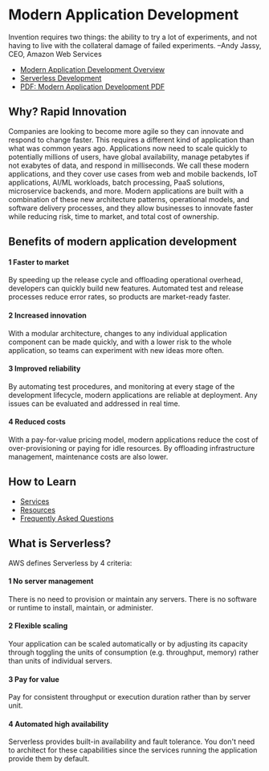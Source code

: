 # Modern Application Development

Invention requires two things: the ability to try a lot of experiments, and not having to live with the collateral damage of failed experiments.
–Andy Jassy, CEO, Amazon Web Services

- [Modern Application Development Overview](https://aws.amazon.com/modern-apps/)
- [Serverless Development](https://aws.amazon.com/serverless/)
- [PDF: Modern Application Development PDF](ModernApplicationDevelopment.pdf)

## Why? Rapid Innovation
Companies are looking to become more agile so they can innovate and respond to change faster. This requires a different kind of application than what was common years ago. Applications now need to scale quickly to potentially millions of users, have global availability, manage petabytes if not exabytes of data, and respond in milliseconds. We call these modern applications, and they cover use cases from web and mobile backends, IoT applications, AI/ML workloads, batch processing, PaaS solutions, microservice backends, and more. Modern applications are built with a combination of these new architecture patterns, operational models, and software delivery processes, and they allow businesses to innovate faster while reducing risk, time to market, and total cost of ownership.

## Benefits of modern application development
#### 1 Faster to market
By speeding up the release cycle and offloading operational overhead, developers can quickly build new features. Automated test and release processes reduce error rates, so products are market-ready faster.

#### 2 Increased innovation
With a modular architecture, changes to any individual application component can be made quickly, and with a lower risk to the whole application, so teams can experiment with new ideas more often.

#### 3 Improved reliability
By automating test procedures, and monitoring at every stage of the development lifecycle, modern applications are reliable at deployment. Any issues can be evaluated and addressed in real time.

#### 4 Reduced costs
With a pay-for-value pricing model, modern applications reduce the cost of over-provisioning or paying for idle resources. By offloading infrastructure management, maintenance costs are also lower.

## How to Learn
- [Services](https://aws.amazon.com/modern-apps/services/)
- [Resources](https://aws.amazon.com/modern-apps/resources/)
- [Frequently Asked Questions](https://aws.amazon.com/modern-apps/faqs/)

## What is Serverless?
AWS defines Serverless by 4 criteria:

#### 1 No server management
There is no need to provision or maintain any servers. There is no software or runtime to install, maintain, or administer. 

#### 2 Flexible scaling
Your application can be scaled automatically or by adjusting its capacity through toggling the units of consumption (e.g. throughput, memory) rather than units of individual servers.

#### 3 Pay for value
Pay for consistent throughput or execution duration rather than by server unit.

#### 4 Automated high availability
Serverless provides built-in availability and fault tolerance. You don't need to architect for these capabilities since the services running the application provide them by default.

